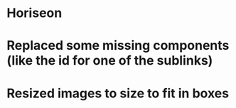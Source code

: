 # Horiseon
# Replaced some missing components (like the id for one of the sublinks)
# Resized images to size to fit in boxes